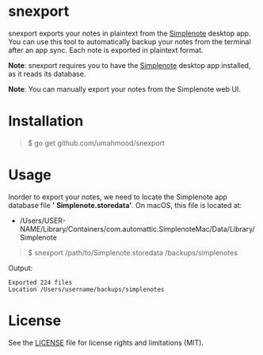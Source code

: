 # snexport

snexport exports your notes in plaintext from the [Simplenote](https://simplenote.com/) 
desktop app. You can use this tool to automatically backup your notes from the 
terminal after an app sync. Each note is exported in plaintext format.

**Note**: snexport requires you to have the [Simplenote](https://simplenote.com/) 
desktop app installed, as it reads its database.

**Note**: You can manually export your notes from the Simplenote web UI.

# Installation

> $ go get github.com/umahmood/snexport


# Usage

Inorder to export your notes, we need to locate the Simplenote app database 
file **' Simplenote.storedata'**. On macOS, this file is located at:

- /Users/USER-NAME/Library/Containers/com.automattic.SimplenoteMac/Data/Library/Simplenote

> $ snexport /path/to/Simplenote.storedata /backups/simplenotes

Output:
```
Exported 224 files
Location /Users/username/backups/simplenotes
```

# License

See the [LICENSE](LICENSE.md) file for license rights and limitations (MIT).
